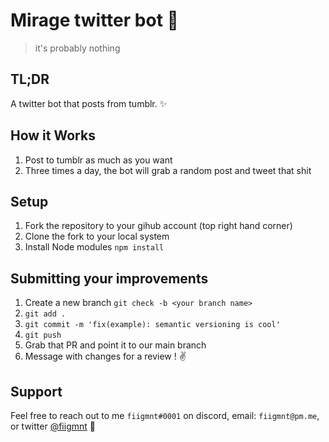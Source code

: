 # Mirage twitter bot 🤖

>it's probably nothing

## TL;DR

A twitter bot that posts from tumblr.  ✨

## How it Works

1. Post to tumblr as much as you want
2. Three times a day, the bot will grab a random post and tweet that shit

## Setup

1. Fork the repository to your gihub account (top right hand corner)
2. Clone the fork to your local system
3. Install Node modules `npm install`

## Submitting your improvements

1. Create a new branch `git check -b <your branch name>`
2. `git add .`
3. `git commit -m 'fix(example): semantic versioning is cool'`
4. `git push`
5. Grab that PR and point it to our main branch
6. Message with changes for a review ! :v:

## Support

Feel free to reach out to me `fiigmnt#0001` on discord, email: `fiigmnt@pm.me`, or twitter [@fiigmnt](https://twitter.com/fiigmnt) 🤙